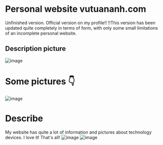 # Personal website vutuananh.com
Unfinished version. Official version on my profile!!
!!This version has been updated quite completely in terms of form, with only some small limitations of an incomplete personal website.
## Description picture
![image](https://user-images.githubusercontent.com/92041804/197504557-f27e18ca-2ba6-4a6d-9fe4-b60fd35af81c.png)
# Some pictures 👇
![image](https://user-images.githubusercontent.com/92041804/197504893-710114e5-69b3-4497-a8fb-1893829a0edc.png)
# Describe
My website has quite a lot of information and pictures about technology devices. I love it! That's all!
![image](https://user-images.githubusercontent.com/92041804/197505358-34350367-94a1-4069-a8b5-e426d9abb2da.png)
![image](https://user-images.githubusercontent.com/92041804/197505440-eb3fd0f8-a9d8-4ece-b461-de426a598166.png)
